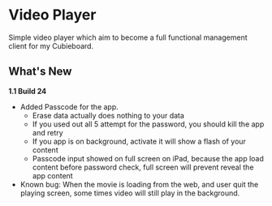 Video Player
============

Simple video player which aim to become a full functional management client for my Cubieboard.


What's New
----------

**1.1 Build 24**

- Added Passcode for the app.
    + Erase data actually does nothing to your data
    + If you used out all 5 attempt for the password, you should kill the app and retry
    + If you app is on background, activate it will show a flash of your content
    + Passcode input showed on full screen on iPad, because the app load content before password check, full screen will prevent reveal the app content
- Known bug: When the movie is loading from the web, and user quit the playing screen, some times video will still play in the background.

